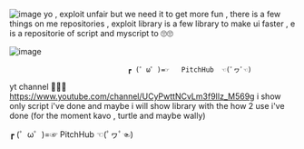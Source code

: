 ![image](https://user-images.githubusercontent.com/87212166/134061696-8f301274-349d-4a5e-80bf-492f5dcd921a.png)
yo , exploit unfair but we need it to get more fun , there is a few things on me repositories , exploit library is a few library to make ui faster , e is a repositorie of script and myscript to 🙄🙄

![image](https://user-images.githubusercontent.com/87212166/134063241-123f4d5a-7dac-41e2-9687-974d73c41d6f.png)

                                                                                               
                                 ┏ (゜ω゜)=☞   PitchHub  ☜(ﾟヮﾟ☜)


yt channel 🔽🔽🔽
https://www.youtube.com/channel/UCyPwttNCvLm3f9Ilz_M569g
i show only script i've done and maybe i will show library with the how 2 use i've done (for the moment kavo , turtle and maybe wally)


┏ (゜ω゜)=☞   PitchHub  ☜(ﾟヮﾟ☜)
